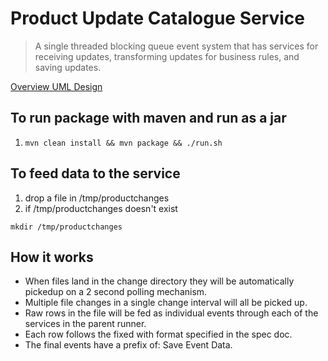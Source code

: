# Product Update Catalogue Service

> A single threaded blocking queue event system that has services for receiving updates, transforming updates for business rules, and saving updates.

[Overview UML Design](./uml-system-diagram.jpg)

## To run package with maven and run as a jar

1. `mvn clean install && mvn package && ./run.sh`

## To feed data to the service

1. drop a file in /tmp/productchanges
2. if /tmp/productchanges doesn't exist

`mkdir /tmp/productchanges`

## How it works
* When files land in the change directory they will be automatically pickedup on a 2 second polling mechanism.
* Multiple file changes in a single change interval will all be picked up.
* Raw rows in the file will be fed as individual events through each of the services in the parent runner.
* Each row follows the fixed with format specified in the spec doc.
* The final events have a prefix of: Save Event Data.

